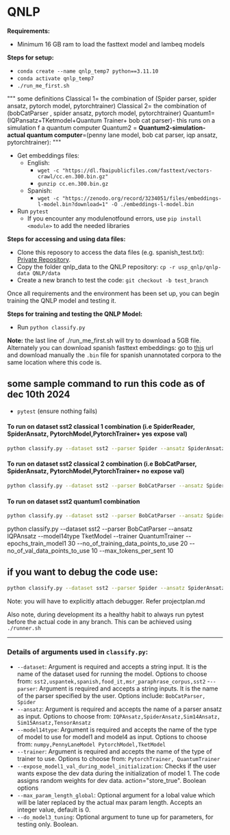 # QNLP
**Requirements:**
- Minimum 16 GB ram to load the fasttext model and lambeq models

**Steps for setup:**

- `conda create --name qnlp_temp7 python==3.11.10`
- `conda activate qnlp_temp7` 
- `./run_me_first.sh`


"""
some definitions
 Classical 1= the combination of (Spider parser, spider ansatz, pytorch model, pytorchtrainer)
 Classical 2= the combination of (bobCatParser , spider ansatz, pytorch model, pytorchtrainer)
 Quantum1= (IQPansatz+TKetmodel+Quantum Trainer+ bob cat parser)- this runs on a simulation f a quantum computer
 Quantum2 = **Quantum2-simulation-actual quantum computer**=(penny lane model, bob cat parser, iqp ansatz, pytorchtrainer):
"""


- Get embeddings files:
  - English:
    - `wget -c "https://dl.fbaipublicfiles.com/fasttext/vectors-crawl/cc.en.300.bin.gz"`
    - `gunzip cc.en.300.bin.gz`
  - Spanish:
    - `wget -c "https://zenodo.org/record/3234051/files/embeddings-l-model.bin?download=1" -O ./embeddings-l-model.bin`
- Run `pytest`
  - If you encounter any modulenotfound errors, use `pip install <module>` to add the needed libraries

**Steps for accessing and using data files:**
- Clone this reposory to access the data files (e.g. spanish_test.txt): [Private Repository](https://github.com/bkeej/usp_qnlp/tree/main/qnlp-data).
- Copy the folder qnlp_data to the QNLP repository: `cp -r usp_qnlp/qnlp-data QNLP/data`
- Create a new branch to test the code: `git checkout -b test_branch`


Once all requirements and the environment has been set up, you can begin training the QNLP model and testing it.

**Steps for training and testing the QNLP Model:**
- Run `python classify.py`

**Note:** the last line of ./run_me_first.sh will try to download a 5GB file. Alternately you can download spanish fasttext embeddings: go to [this](https://github.com/dccuchile/spanish-word-embeddings?tab=readme-ov-file#fasttext-embeddings-from-suc) url and download manually the `.bin` file for spanish unannotated corpora to the same location where this code is.

## some sample command to run this code as of dec 10th 2024

- `pytest` (ensure nothing fails)

#### To run on dataset sst2 classical 1 combination (i.e SpiderReader, SpiderAnsatz, PytorchModel,PytorchTrainer+ yes expose val)

```bash
python classify.py --dataset sst2 --parser Spider --ansatz SpiderAnsatz --model14type PytorchModel --trainer PytorchTrainer --epochs_train_model1 7 --no_of_training_data_points_to_use 20 --no_of_val_data_points_to_use 10 --expose_model1_val_during_model_initialization --max_tokens_per_sent 10
```



#### To run on dataset sst2 classical 2 combination (i.e BobCatParser, SpiderAnsatz, PytorchModel,PytorchTrainer+ no expose val)

```bash
python classify.py --dataset sst2 --parser BobCatParser --ansatz SpiderAnsatz --model14type PytorchModel --trainer PytorchTrainer --epochs_train_model1 7 --no_of_training_data_points_to_use 20 --no_of_val_data_points_to_use 10 --max_tokens_per_sent 10 
```

#### To run on dataset sst2 quantum1 combination 

```bash
python classify.py --dataset sst2 --parser BobCatParser --ansatz SpiderAnsatz --model14type PytorchModel --trainer PytorchTrainer --epochs_train_model1 7 --no_of_training_data_points_to_use 20 --no_of_val_data_points_to_use 10 --max_tokens_per_sent 10 
```

python classify.py --dataset sst2 --parser BobCatParser --ansatz IQPAnsatz --model14type TketModel --trainer QuantumTrainer --epochs_train_model1 30 --no_of_training_data_points_to_use 20 --no_of_val_data_points_to_use 10 --max_tokens_per_sent 10

## if you want to debug the code use:

```bash
python classify.py --dataset sst2 --parser Spider --ansatz SpiderAnsatz --model14type PytorchModel --trainer PytorchTrainer --epochs_train_model1 100 --no_of_training_data_points_to_use 23 --no_of_val_data_points_to_use 1000 --expose_model1_val_during_model_initialization --do_debug
```
Note: you will have to explicitly attach debugger. Refer projectplan.md

Also note, during development its a healthy habit to always run pytest before the actual code in any branch. This can be achieved using 
`./runner.sh`

---
### Details of arguments used in `classify.py`:
- `--dataset`: Argument is required and accepts a string input. It is the name of the dataset used for running the model. Options to choose from: `sst2,uspantek,spanish,food_it,msr_paraphrase_corpus,sst2`
-`--parser`: Argument is required and accepts a string inputs. It is the name of the parser specified by the user. Options include: `BobCatParser, Spider`
- `--ansatz`: Argument is required and accepts the name of a parser ansatz as input. Options to choose from:  `IQPAnsatz,SpiderAnsatz,Sim14Ansatz, Sim15Ansatz,TensorAnsatz`
- `--model14type`: Argument is required and accepts the name of the type of model to use for model1 and model4 as input. Options to choose from: `numpy,PennyLaneModel PytorchModel,TketModel`
- `--trainer`: Argument is required and accepts the name of the type of trainer to use. Options to choose from: `PytorchTrainer, QuantumTrainer`
- `--expose_model1_val_during_model_initialization`: Checks if the user wants expose the dev data during the initialization of model 1. The code assigns random weights for dev data. action="store_true". Boolean options
- `--max_param_length_global`: Optional argument for a lobal value which will be later replaced by the actual max param length. Accepts an integer value, default is 0.
- `--do_model3_tuning`: Optional argument to tune up for parameters, for testing only. Boolean.
